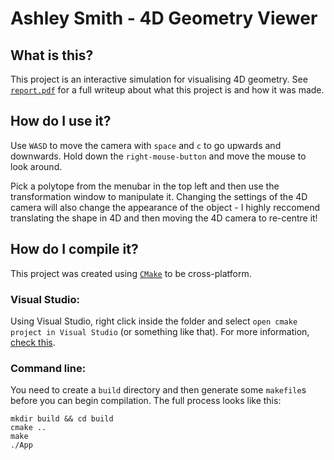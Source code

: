 # Ashley Smith - 4D Geometry Viewer

## What is this?
This project is an interactive simulation for visualising 4D geometry. See [`report.pdf`](/docs/report.pdf) for a full writeup about what this project is and how it was made.

## How do I use it?
Use `WASD` to move the camera with `space` and `c` to go upwards and downwards. Hold down the `right-mouse-button` and move the mouse to look around. 

Pick a polytope from the menubar in the top left and then use the transformation window to manipulate it. Changing the settings of the 4D camera will also change the appearance of the object - I highly reccomend translating the shape in 4D and then moving the 4D camera to re-centre it!

## How do I compile it?
This project was created using [`CMake`](https://cmake.org/) to be cross-platform.

### Visual Studio:
Using Visual Studio, right click inside the folder and select `open cmake project in Visual Studio` (or something like that). For more information, [check this](https://docs.microsoft.com/en-us/cpp/build/cmake-projects-in-visual-studio?view=vs-2019).

### Command line:
You need to create a `build` directory and then generate some `makefile`s before you can begin compilation. The full process looks like this:
```
mkdir build && cd build
cmake ..
make
./App
```
